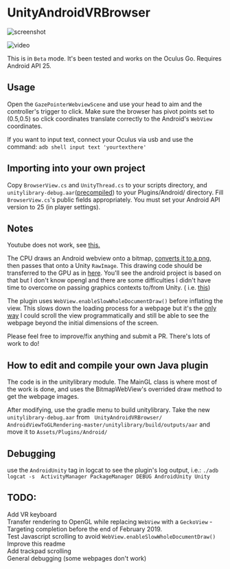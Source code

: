 # UnityAndroidVRBrowser


![screenshot](https://raw.githubusercontent.com/IanPhilips/UnityAndroidVRBrowser/master/webview.png)


![video](https://raw.githubusercontent.com/IanPhilips/UnityAndroidVRBrowser/master/output.gif)

This is in `Beta` mode. It's been tested and works on the Oculus Go. Requires Android API 25.

## Usage
Open the `GazePointerWebviewScene` and use your head to aim and the controller's trigger to click. Make sure the browser has pivot points set to (0.5,0.5) so click coordinates translate correctly to the Android's `WebView` coordinates.

If you want to input text, connect your Oculus via usb and use the command: `adb shell input text 'yourtexthere'`


## Importing into your own project
Copy `BrowserView.cs` and  `UnityThread.cs` to your scripts directory, and `unitylibrary-debug.aar`([precompiled](https://github.com/IanPhilips/UnityAndroidVRBrowser/releases/)) to your Plugins/Android/ directory. Fill `BrowserView.cs`'s public fields appropriately. You must set your Android API version to 25 (in player settings).


## Notes
Youtube does not work, see [this.](https://stackoverflow.com/questions/19273437/android-draw-youtube-video-on-surfacetexture)

The CPU draws an Android webview onto a bitmap, [converts it to a png](https://stackoverflow.com/questions/52101948/android-bitmap-image-to-unity-c-sharp-texture), then passes that onto a Unity `RawImage`. This drawing code should be transferred to the GPU as in [here]( https://github.com/ArtemBogush/AndroidViewToGLRendering). You'll see the android project is based on that but I don't know opengl and there are some difficulties I didn't have time to overcome on passing graphics contexts to/from Unity. ( i.e. [this](https://stackoverflow.com/questions/52088859/opengl-drawing-on-android-combining-with-unity-to-transfer-texture-through-frame))

The plugin uses `WebView.enableSlowWholeDocumentDraw()` before inflating the view. This slows down the loading process for a webpage but it's the [only way](https://stackoverflow.com/questions/52782166/programmatic-scroll-of-webview-isnt-reflected-when-drawing-from-canvas) I could scroll the view programmatically and still be able to see the webpage beyond the initial dimensions of the screen.

Please feel free to improve/fix anything and submit a PR. There's lots of work to do!


## How to edit and compile your own Java plugin
The code is in the unitylibrary module. The MainGL class is where most of the work is done, and uses the BitmapWebView's overrided draw method to get the webpage images. 

After modifying, use the gradle menu to build unitylibrary. Take the new `unitylibrary-debug.aar` from ` ⁨UnityAndroidVRBrowser⁩/⁨AndroidViewToGLRendering-master⁩/⁨unitylibrary⁩/⁨build/⁨outputs/⁨aar⁩` and move it to `Assets/Plugins/Android/`

## Debugging
use the `AndroidUnity` tag in logcat to see the plugin's log output, i.e.:
`./adb logcat -s  ActivityManager PackageManager DEBUG AndroidUnity Unity` 


## TODO:
Add VR keyboard  
Transfer rendering to OpenGL while replacing `WebView` with a `GeckoView` - Targeting completion before the end of February 2019.  
Test Javascript scrolling to avoid `WebView.enableSlowWholeDocumentDraw()`  
Improve this readme  
Add trackpad scrolling  
General debugging (some webpages don't work)  




